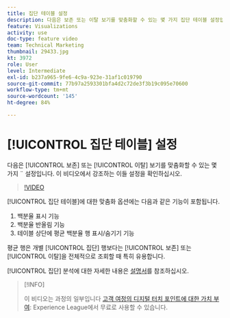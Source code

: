 ```yaml
---
title: 집단 테이블 설정
description: 다음은 보존 또는 이탈 보기를 맞춤화할 수 있는 몇 가지 집단 테이블 설정입니다. 이 비디오에서 강조하는 이들 설정을 확인하십시오.
feature: Visualizations
activity: use
doc-type: feature video
team: Technical Marketing
thumbnail: 29433.jpg
kt: 3972
role: User
level: Intermediate
exl-id: b237a965-9fe6-4c9a-923e-31af1c019790
source-git-commit: 77b97a2593301bfa4d2c72de3f3b19c095e70600
workflow-type: tm+mt
source-wordcount: '145'
ht-degree: 84%

---
```


# [!UICONTROL 집단 테이블] 설정

다음은 [!UICONTROL 보존] 또는 [!UICONTROL 이탈] 보기를 맞춤화할 수 있는 몇 가지 ¨ 설정입니다. 이 비디오에서 강조하는 이들 설정을 확인하십시오.

>[!VIDEO](https://video.tv.adobe.com/v/29433/?quality=12)

[!UICONTROL 집단 테이블]에 대한 맞춤화 옵션에는 다음과 같은 기능이 포함됩니다.

1. 백분율 표시 기능
1. 백분율 반올림 기능
1. 테이블 상단에 평균 백분율 행 표시/숨기기 기능

평균 행은 개별 [!UICONTROL 집단] 행보다는 [!UICONTROL 보존] 또는 [!UICONTROL 이탈]을 전체적으로 조회할 때 특히 유용합니다.

[!UICONTROL 집단] 분석에 대한 자세한 내용은 [설명서](https://experienceleague.adobe.com/docs/analytics/analyze/analysis-workspace/visualizations/cohort-table/t-cohort.html?lang=ko)를 참조하십시오.

>[!INFO]
>
> 이 비디오는 과정의 일부입니다 [고객 여정의 디지털 터치 포인트에 대한 가치 부여](https://experienceleague.adobe.com/?recommended=Analytics-U-1-2020.2): Experience League에서 무료로 사용할 수 있습니다.